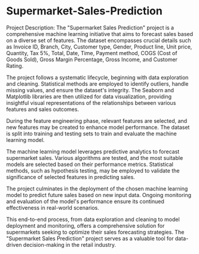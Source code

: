 # Supermarket-Sales-Prediction

Project Description:
The "Supermarket Sales Prediction" project is a comprehensive machine learning initiative that aims to forecast sales based on a diverse set of features. The dataset encompasses crucial details such as Invoice ID, Branch, City, Customer type, Gender, Product line, Unit price, Quantity, Tax 5%, Total, Date, Time, Payment method, COGS (Cost of Goods Sold), Gross Margin Percentage, Gross Income, and Customer Rating.

The project follows a systematic lifecycle, beginning with data exploration and cleaning. Statistical methods are employed to identify outliers, handle missing values, and ensure the dataset's integrity. The Seaborn and Matplotlib libraries are then utilized for data visualization, providing insightful visual representations of the relationships between various features and sales outcomes.

During the feature engineering phase, relevant features are selected, and new features may be created to enhance model performance. The dataset is split into training and testing sets to train and evaluate the machine learning model.

The machine learning model leverages predictive analytics to forecast supermarket sales. Various algorithms are tested, and the most suitable models are selected based on their performance metrics. Statistical methods, such as hypothesis testing, may be employed to validate the significance of selected features in predicting sales.

The project culminates in the deployment of the chosen machine learning model to predict future sales based on new input data. Ongoing monitoring and evaluation of the model's performance ensure its continued effectiveness in real-world scenarios.

This end-to-end process, from data exploration and cleaning to model deployment and monitoring, offers a comprehensive solution for supermarkets seeking to optimize their sales forecasting strategies. The "Supermarket Sales Prediction" project serves as a valuable tool for data-driven decision-making in the retail industry.
